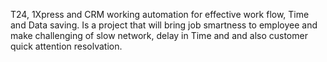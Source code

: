T24, 1Xpress and CRM working automation for effective work flow, Time and Data saving. Is a project that will bring job smartness to employee and make challenging of slow network, delay in Time and and also customer quick attention resolvation.
